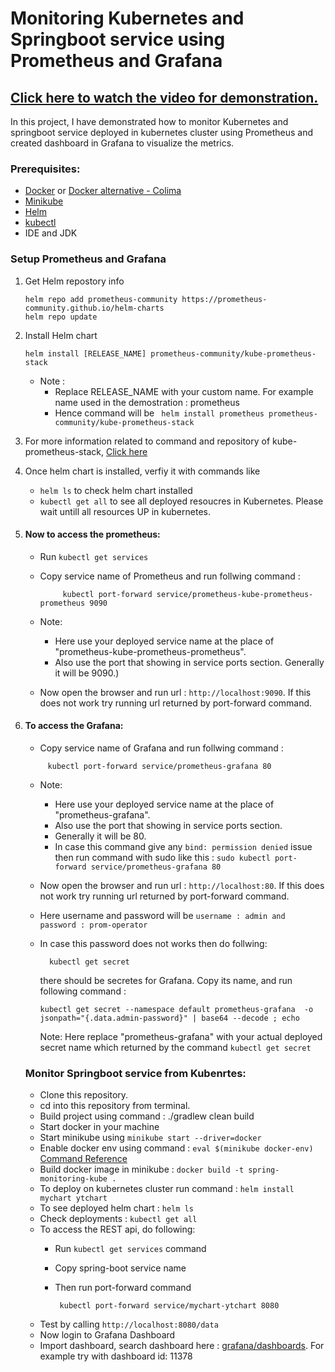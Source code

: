 # Monitoring Kubernetes and Springboot service using Prometheus and Grafana

## [Click here to watch the video for demonstration.]()

In this project, I have demonstrated how to monitor Kubernetes and springboot service deployed in kubernetes cluster using Prometheus and created dashboard in Grafana to visualize the metrics.

### Prerequisites:
 - [Docker](https://docs.docker.com/engine/install/) or [Docker alternative - Colima](https://github.com/abiosoft/colima)
 - [Minikube](https://minikube.sigs.k8s.io/docs/start/)
 - [Helm](https://helm.sh/docs/intro/install/)
 - [kubectl](https://kubernetes.io/docs/tasks/tools/)
 - IDE and JDK

### Setup Prometheus and Grafana 
  1. Get Helm repostory info
        ```
        helm repo add prometheus-community https://prometheus-community.github.io/helm-charts
        helm repo update
        ```
  2. Install Helm chart
      ```
      helm install [RELEASE_NAME] prometheus-community/kube-prometheus-stack
      ```
      - Note :
          - Replace RELEASE_NAME with your custom name. For example name used in the demostration : prometheus
          - Hence command will be ` helm install prometheus prometheus-community/kube-prometheus-stack`
  3. For more information related to command and repository of kube-prometheus-stack, [Click here](https://github.com/prometheus-community/helm-charts/tree/main/charts/kube-prometheus-stack)
  4. Once helm chart is installed, verfiy it with commands like
        - `helm ls` to check helm chart installed
        - `kubectl get all` to see all deployed resoucres in Kubernetes. Please wait untill all resources UP in kubernetes.
  5. #### Now to access the prometheus:
     
      - Run `kubectl get services`
      - Copy service name of Prometheus and run follwing command :
    
       
        ```
             kubectl port-forward service/prometheus-kube-prometheus-prometheus 9090 
        ```
      - Note:
        - Here use your deployed service name at the place of "prometheus-kube-prometheus-prometheus".
        - Also use the port that showing in service ports section. Generally it will be 9090.)
      - Now open the browser and run url : `http://localhost:9090`. If this does not work try running url returned by port-forward command.
        
   7.  #### To access the Grafana:
       - Copy service name of Grafana and run follwing command :


        
        ```
             kubectl port-forward service/prometheus-grafana 80 
        ```
        
       - Note:
         - Here use your deployed service name at the place of "prometheus-grafana".
         - Also use the port that showing in service ports section.
         - Generally it will be 80.
         - In case this command give any `bind: permission denied` issue then run command with sudo like this : `sudo kubectl port-forward service/prometheus-grafana 80`
         
      
        - Now open the browser and run url : `http://localhost:80`. If this does not work try running url returned by port-forward command.
        - Here username and password will be `username : admin and password : prom-operator`
        - In case this password does not works then do follwing:
          
            ```
              kubectl get secret
            ```
             
          there should be secretes for Grafana. Copy its name, and run following command :
          ```
          kubectl get secret --namespace default prometheus-grafana  -o jsonpath="{.data.admin-password}" | base64 --decode ; echo
          ```
          Note:  Here replace "prometheus-grafana" with your actual deployed secret name which returned by the command `kubectl get secret`


       ### Monitor Springboot service from Kubenrtes:
       
       - Clone this repository.
       - cd into this repository from terminal.
       - Build project using command : ./gradlew clean build
       - Start docker in your machine
       - Start minikube using ``` minikube start --driver=docker ```
       - Enable docker env using command :  ``` eval $(minikube docker-env)  ```  [Command Reference](https://minikube.sigs.k8s.io/docs/commands/docker-env/)
       - Build docker image in minikube : ``` docker build -t spring-monitoring-kube . ```
       - To deploy on kubernetes cluster run command : ``` helm install mychart ytchart ```
       - To see deployed helm chart : ``` helm ls ```
       - Check deployments : ``` kubectl get all ```
       - To access the REST api, do following:
         - Run `kubectl get services` command
         - Copy spring-boot service name
         - Then run port-forward command
     
           ```
            kubectl port-forward service/mychart-ytchart 8080
           ```
       - Test by calling `http://localhost:8080/data`
       - Now login to Grafana Dashboard
       - Import dashboard, search dashboard here : [grafana/dashboards](https://grafana.com/grafana/dashboards/). For example try with dashboard id: 11378
  
